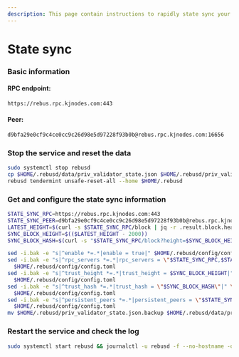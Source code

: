 ```yaml
---
description: This page contain instructions to rapidly state sync your validator node
---
```


# State sync

### Basic information

#### RPC endpoint:

```bash
https://rebus.rpc.kjnodes.com:443
```

#### Peer:

```bash
d9bfa29e0cf9c4ce0cc9c26d98e5d97228f93b0b@rebus.rpc.kjnodes.com:16656
```

### Stop the service and reset the data

```bash
sudo systemctl stop rebusd
cp $HOME/.rebusd/data/priv_validator_state.json $HOME/.rebusd/priv_validator_state.json.backup
rebusd tendermint unsafe-reset-all --home $HOME/.rebusd
```

### Get and configure the state sync information

```bash
STATE_SYNC_RPC=https://rebus.rpc.kjnodes.com:443
STATE_SYNC_PEER=d9bfa29e0cf9c4ce0cc9c26d98e5d97228f93b0b@rebus.rpc.kjnodes.com:16656
LATEST_HEIGHT=$(curl -s $STATE_SYNC_RPC/block | jq -r .result.block.header.height)
SYNC_BLOCK_HEIGHT=$(($LATEST_HEIGHT - 2000))
SYNC_BLOCK_HASH=$(curl -s "$STATE_SYNC_RPC/block?height=$SYNC_BLOCK_HEIGHT" | jq -r .result.block_id.hash)

sed -i.bak -e "s|^enable *=.*|enable = true|" $HOME/.rebusd/config/config.toml
sed -i.bak -e "s|^rpc_servers *=.*|rpc_servers = \"$STATE_SYNC_RPC,$STATE_SYNC_RPC\"|" \
  $HOME/.rebusd/config/config.toml
sed -i.bak -e "s|^trust_height *=.*|trust_height = $SYNC_BLOCK_HEIGHT|" \
  $HOME/.rebusd/config/config.toml
sed -i.bak -e "s|^trust_hash *=.*|trust_hash = \"$SYNC_BLOCK_HASH\"|" \
  $HOME/.rebusd/config/config.toml
sed -i.bak -e "s|^persistent_peers *=.*|persistent_peers = \"$STATE_SYNC_PEER\"|" \
  $HOME/.rebusd/config/config.toml
mv $HOME/.rebusd/priv_validator_state.json.backup $HOME/.rebusd/data/priv_validator_state.json
```

### Restart the service and check the log

```bash
sudo systemctl start rebusd && journalctl -u rebusd -f --no-hostname -o cat
```
